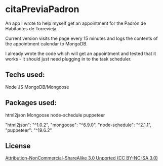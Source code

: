 # citaPreviaPadron

An app I wrote to help myself get an appointment for the Padrón de Habitantes de Torrevieja.

Current version visits the page every 15 minutes and logs the contents of the appointment calendar to MongoDB.

I already wrote the code which will get an appointment and tested that it works - it should just need plugging in to the task scheduler.

## Techs used:

Node JS
MongoDB/Mongoose

## Packages used: 

html2json
Mongoose
node-schedule
puppeteer

"html2json": "^1.0.2",
    "mongoose": "^6.9.0",
    "node-schedule": "^2.1.1",
    "puppeteer": "^19.6.2"

## License
[Attribution-NonCommercial-ShareAlike 3.0 Unported (CC BY-NC-SA 3.0) ](https://creativecommons.org/licenses/by-nc-sa/3.0/)